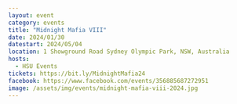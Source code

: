 ```yaml
---
layout: event
category: events
title: "Midnight Mafia VIII"
date: 2024/01/30
datestart: 2024/05/04
location: 1 Showground Road Sydney Olympic Park, NSW, Australia
hosts:
  - HSU Events
tickets: https://bit.ly/MidnightMafia24
facebook: https://www.facebook.com/events/356885687272951
image: /assets/img/events/midnight-mafia-viii-2024.jpg
---
```

